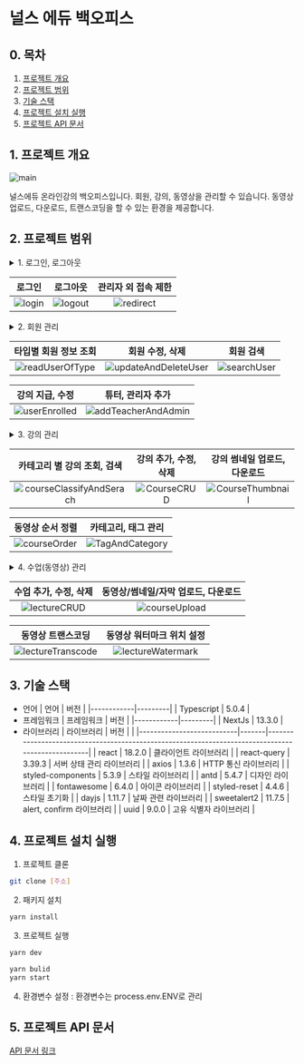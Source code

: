 # 널스 에듀 백오피스

## 0. 목차

1. [프로젝트 개요](#1-프로젝트-개요)
2. [프로젝트 범위](#2-프로젝트-범위)
3. [기술 스택](#3-기술-스택)
4. [프로젝트 설치 실행](#4-프로젝트-설치-실행)
5. [프로젝트 API 문서](#5-프로젝트-API-문서)

## 1. 프로젝트 개요

![main](https://github.com/DevCamp-TeamSparta/nurseedu-backoffice-frontend/assets/104154151/70fd23bc-507c-4a4c-80f0-8695f497d9f2)

널스에듀 온라인강의 백오피스입니다. 회원, 강의, 동영상을 관리할 수 있습니다. 동영상 업로드, 다운로드, 트랜스코딩을 할 수 있는 환경을 제공합니다.

## 2. 프로젝트 범위

<details>
<summary>1. 로그인, 로그아웃</summary>

- JWT 기반 인증/인가 : accessToken을 쿠키에 저장하고 API 요청 Header에 담도록 했습니다.
- 관리자 외 접속 제한 : 브라우저에 Token이 없으면 로그인 페이지로 리다이렉트 처리했습니다.
</details>

|                                                               로그인                                                               |                                                              로그아웃                                                               |                                                          관리자 외 접속 제한                                                          |
| :--------------------------------------------------------------------------------------------------------------------------------: | :---------------------------------------------------------------------------------------------------------------------------------: | :-----------------------------------------------------------------------------------------------------------------------------------: |
| ![login](https://github.com/DevCamp-TeamSparta/nurseedu-backoffice-frontend/assets/104154151/45cbda57-afe7-4f81-862c-fed9120f498a) | ![logout](https://github.com/DevCamp-TeamSparta/nurseedu-backoffice-frontend/assets/104154151/5835caf8-731b-44a8-8f43-31dd38e93bfb) | ![redirect](https://github.com/DevCamp-TeamSparta/nurseedu-backoffice-frontend/assets/104154151/4a934725-cbf9-478e-b1c6-1b506120491e) |

<details>
<summary>2. 회원 관리</summary>

- 타입별 회원 정보 조회 : 타입은 전체, 일반, 튜터, 관리자로 구분했습니다.
- 회원 수정, 삭제
- 회원 검색 : 전체, 이름, 이메일별로 검색을 할 수 있습니다.
- 강의 지급, 수정 : 강의 지급 시 수강일은 강의 생성 시 설정한 기간입니다. 내 강의는 서비스 마이페이지에서 확인 가능합니다.
- 튜터, 관리자 추가 : 회원 수정에서도 회원 타입 변경이 가능합니다.
</details>

|                                                            타입별 회원 정보 조회                                                            |                                                                 회원 수정, 삭제                                                                  |                                                                회원 검색                                                                |
| :-----------------------------------------------------------------------------------------------------------------------------------------: | :----------------------------------------------------------------------------------------------------------------------------------------------: | :-------------------------------------------------------------------------------------------------------------------------------------: |
| ![readUserOfType](https://github.com/DevCamp-TeamSparta/nurseedu-backoffice-frontend/assets/104154151/b80bd294-240c-4f64-8b8d-e6b4a53209a5) | ![updateAndDeleteUser](https://github.com/DevCamp-TeamSparta/nurseedu-backoffice-frontend/assets/104154151/9d6c5a5c-e69e-4c1b-8eee-e85f49e616c6) | ![searchUser](https://github.com/DevCamp-TeamSparta/nurseedu-backoffice-frontend/assets/104154151/c6ddc400-4d21-41b7-a6e1-955ecf3b43e3) |

|                                                              강의 지급, 수정                                                              |                                                                튜터, 관리자 추가                                                                |
| :---------------------------------------------------------------------------------------------------------------------------------------: | :---------------------------------------------------------------------------------------------------------------------------------------------: |
| ![userEnrolled](https://github.com/DevCamp-TeamSparta/nurseedu-backoffice-frontend/assets/104154151/33a7d0f9-0af1-4e73-8cae-6fec103f1bf0) | ![addTeacherAndAdmin](https://github.com/DevCamp-TeamSparta/nurseedu-backoffice-frontend/assets/104154151/79a53878-2ed7-45c4-afdd-5d25220d7068) |

<details>
<summary>3. 강의 관리</summary>

- 카테고리 별 강의 조회, 검색
- 강의 추가, 수정, 삭제 : 강의마다 수업(영상)을 관리할 수 있습니다.
- 강의 썸네일 업로드, 다운로드
- 동영상 순서 정렬
- 카테고리, 태그 관리
</details>

|                                                             카테고리 별 강의 조회, 검색                                                              |                                                          강의 추가, 수정, 삭제                                                          |                                                         강의 썸네일 업로드, 다운로드                                                         |
| :--------------------------------------------------------------------------------------------------------------------------------------------------: | :-------------------------------------------------------------------------------------------------------------------------------------: | :------------------------------------------------------------------------------------------------------------------------------------------: |
| ![courseClassifyAndSerach](https://github.com/DevCamp-TeamSparta/nurseedu-backoffice-frontend/assets/104154151/42808f08-8324-488c-9784-76d8719d6f55) | ![CourseCRUD](https://github.com/DevCamp-TeamSparta/nurseedu-backoffice-frontend/assets/104154151/1fc58885-9da2-4233-80eb-2e6ed7544f7a) | ![CourseThumbnail](https://github.com/DevCamp-TeamSparta/nurseedu-backoffice-frontend/assets/104154151/538a4d0e-705c-41fe-9811-ecd31cb72159) |

|                                                             동영상 순서 정렬                                                             |                                                             카테고리, 태그 관리                                                             |
| :--------------------------------------------------------------------------------------------------------------------------------------: | :-----------------------------------------------------------------------------------------------------------------------------------------: |
| ![courseOrder](https://github.com/DevCamp-TeamSparta/nurseedu-backoffice-frontend/assets/104154151/8e032e93-b58b-4307-bf86-9ff2676d3e3b) | ![TagAndCategory](https://github.com/DevCamp-TeamSparta/nurseedu-backoffice-frontend/assets/104154151/5c653274-c77a-414a-8ff1-2e6936b37323) |

<details>
<summary>4. 수업(동영상) 관리</summary>

- 수업 추가, 수정, 삭제
- 동영상/썸네일/자막 업로드, 다운로드
- 동영상 트랜스코딩 : 트랜스코딩은 데이터 베이스에 저장되어 있는 정보를 기준으로 진행이 됩니다.
- 동영상 워터마크 위치 설정 : 수업(영상)마다 워터마크를 위치를 조정할 수 있습니다.
</details>

|                                                          수업 추가, 수정, 삭제                                                           |                                                    동영상/썸네일/자막 업로드, 다운로드                                                    |
| :--------------------------------------------------------------------------------------------------------------------------------------: | :---------------------------------------------------------------------------------------------------------------------------------------: |
| ![lectureCRUD](https://github.com/DevCamp-TeamSparta/nurseedu-backoffice-frontend/assets/104154151/20e7998b-a9d9-4930-9b36-72007175f099) | ![courseUpload](https://github.com/DevCamp-TeamSparta/nurseedu-backoffice-frontend/assets/104154151/e935f6b8-c063-4814-956d-75ec9c3a3c79) |

|                                                               동영상 트랜스코딩                                                               |                                                           동영상 워터마크 위치 설정                                                           |
| :-------------------------------------------------------------------------------------------------------------------------------------------: | :-------------------------------------------------------------------------------------------------------------------------------------------: |
| ![lectureTranscode](https://github.com/DevCamp-TeamSparta/nurseedu-backoffice-frontend/assets/104154151/90883c88-8700-4ed4-b6a5-ef191a55b8b3) | ![lectureWatermark](https://github.com/DevCamp-TeamSparta/nurseedu-backoffice-frontend/assets/104154151/12485bf3-78c7-4af1-8dbd-90d8e4180dca) |

## 3. 기술 스택

- 언어
  | 언어 | 버전 |
  |------------|---------|
  | Typescript | 5.0.4 |
- 프레임워크
  | 프레임워크 | 버전 |
  |------------|---------|
  | NextJs | 13.3.0 |
- 라이브러리
  | 라이브러리 | 버전 | |
  |---------------------------|-------|---------------------------------------------------------------------------------------------------|
  | react | 18.2.0 | 클라이언트 라이브러리 |
  | react-query | 3.39.3 | 서버 상태 관리 라이브러리 |
  | axios | 1.3.6 | HTTP 통신 라이브러리 |
  | styled-components | 5.3.9 | 스타일 라이브러리 |
  | antd | 5.4.7 | 디자인 라이브러리 |
  | fontawesome | 6.4.0 | 아이콘 라이브러리 |
  | styled-reset | 4.4.6 | 스타일 초기화 |
  | dayjs | 1.11.7 | 날짜 관련 라이브러리 |
  | sweetalert2 | 11.7.5 | alert, confirm 라이브러리 |
  | uuid | 9.0.0 | 고유 식별자 라이브러리 |

## 4. 프로젝트 설치 실행

1. 프로젝트 클론

```bash
git clone [주소]
```

2. 패키지 설치

```bash
yarn install
```

3. 프로젝트 실행

```bash
yarn dev

```

```bash
yarn bulid
yarn start
```

4. 환경변수 설정 : 환경변수는 process.env.ENV로 관리


## 5. 프로젝트 API 문서

[API 문서 링크](https://api.backoffice.teamsparta-nurseedue.shop/api-docs#/)
